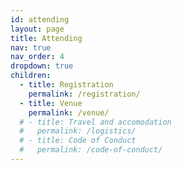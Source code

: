 ```yaml
---
id: attending
layout: page
title: Attending
nav: true
nav_order: 4
dropdown: true
children:
  - title: Registration
    permalink: /registration/
  - title: Venue
    permalink: /venue/
  # - title: Travel and accomodation
  #   permalink: /logistics/
  # - title: Code of Conduct
  #   permalink: /code-of-conduct/        
---
```


